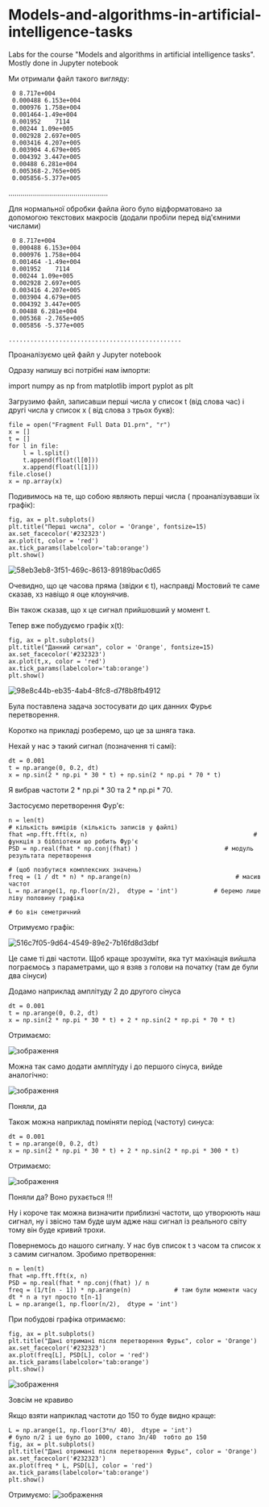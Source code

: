 # Models-and-algorithms-in-artificial-intelligence-tasks
Labs for the course "Models and algorithms in artificial intelligence tasks". Mostly done in Jupyter notebook




Ми отримали файл такого вигляду:

     0 8.717e+004
     0.000488 6.153e+004
     0.000976 1.758e+004
     0.001464-1.49e+004
     0.001952    7114
     0.00244 1.09e+005
     0.002928 2.697e+005
     0.003416 4.207e+005
     0.003904 4.679e+005
     0.004392 3.447e+005
     0.00488 6.281e+004
     0.005368-2.765e+005
     0.005856-5.377e+005

.................................................

Для нормальної обробки файла його було відформатовано за допомогою текстових макросів (додали пробіли перед від'ємними числами)

     0 8.717e+004
     0.000488 6.153e+004
     0.000976 1.758e+004
     0.001464 -1.49e+004
     0.001952    7114
     0.00244 1.09e+005
     0.002928 2.697e+005
     0.003416 4.207e+005
     0.003904 4.679e+005
     0.004392 3.447e+005
     0.00488 6.281e+004
     0.005368 -2.765e+005
     0.005856 -5.377e+005

    ................................................

Проаналізуємо цей файл у Jupyter notebook

Одразу напишу всі потрібні нам імпорти:

import numpy as np
from matplotlib import pyplot as plt

Загрузимо файл, записавши перші числа у список t (від слова час) і другі числа у список x ( від слова з трьох букв):

    file = open("Fragment Full Data D1.prn", "r")
    x = []
    t = []
    for l in file:
        l = l.split()
        t.append(float(l[0]))
        x.append(float(l[1]))
    file.close()
    x = np.array(x)

Подивимось на те, що собою являють перші числа ( проаналізувавши їх графік):

    fig, ax = plt.subplots()
    plt.title("Перші числа", color = 'Orange', fontsize=15)
    ax.set_facecolor('#232323')
    ax.plot(t, color = 'red')
    ax.tick_params(labelcolor='tab:orange')
    plt.show()
    
![58eb3eb8-3f51-469c-8613-89189bac0d65](https://user-images.githubusercontent.com/89577338/234517738-adc421e5-73b4-4e43-8cf6-07396fd3f001.png)

Очевидно, що це часова пряма (звідки є t), насправді Мостовий те саме сказав, хз навіщо я оце клоунячив. 

Він також сказав, що х це сигнал прийшовший у момент t.

Тепер вже побудуємо графік x(t):

    fig, ax = plt.subplots()
    plt.title("Данний сигнал", color = 'Orange', fontsize=15)
    ax.set_facecolor('#232323')
    ax.plot(t,x, color = 'red')
    ax.tick_params(labelcolor='tab:orange')
    plt.show()
    
![98e8c44b-eb35-4ab4-8fc8-d7f8b8fb4912](https://user-images.githubusercontent.com/89577338/234518016-f44782c9-27cc-4786-bae6-8abaae609de2.png)

Була поставлена задача зостосувати до цих данних Фурьє перетворення.

Коротко на прикладі розберемо, що це за шняга така.

Нехай у нас э такий сигнал (позначення ті самі):

    dt = 0.001
    t = np.arange(0, 0.2, dt)
    x = np.sin(2 * np.pi * 30 * t) + np.sin(2 * np.pi * 70 * t)

Я вибрав частоти 2 * np.pi * 30 та 2 * np.pi * 70.

Застосуємо перетворення Фур'є:

    n = len(t)                                                                 # кількість вимірів (кількість записів у файлі)
    fhat =np.fft.fft(x, n)                                              # функція з бібліотеки шо робить Фур'є
    PSD = np.real(fhat * np.conj(fhat) )                        # модуль результата перетворення 
                                                                                   # (щоб позбутися комплексних значень)
    freq = (1 / dt * n) * np.arange(n)                             # масив частот
    L = np.arange(1, np.floor(n/2),  dtype = 'int')          # беремо лише ліву половину графіка
                                                                                   # бо він семетричний

Отримуємо графік:

![516c7f05-9d64-4549-89e2-7b16fd8d3dbf](https://user-images.githubusercontent.com/89577338/234518197-a3ad9f95-3c40-4c7b-ae2c-129f6b7a8159.png)

Це саме ті дві частоти. Щоб краще зрозуміти, яка тут махінація вийшла пограємось з параметрами, що я взяв з голови на початку (там де були два сінуси)

Додамо наприклад амплітуду 2 до другого сінуса 

    dt = 0.001
    t = np.arange(0, 0.2, dt)
    x = np.sin(2 * np.pi * 30 * t) + 2 * np.sin(2 * np.pi * 70 * t)

Отримаємо:

![зображення](https://user-images.githubusercontent.com/89577338/234519311-96aa2d0b-b40c-479c-93be-7852a844b793.png)

Можна так само додати амплітуду і до першого сінуса, вийде аналогічно:

![зображення](https://user-images.githubusercontent.com/89577338/234519336-a27ec61f-dbdd-4aa4-a75f-489b29dca881.png)

Поняли, да

Також можна наприклад поміняти період (частоту) синуса:

    dt = 0.001
    t = np.arange(0, 0.2, dt)
    x = np.sin(2 * np.pi * 30 * t) + 2 * np.sin(2 * np.pi * 300 * t)

Отримаємо:

![зображення](https://user-images.githubusercontent.com/89577338/234519385-0000a701-8f2c-4662-930e-d556ab52c0cb.png)

Поняли да? Воно рухається !!!

Ну і короче так можна визначити приблизні частоти, що утворюють наш сигнал, ну і звісно там буде шум адже наш сигнал із реального світу тому він буде кривий трохи.

Повернемось до нашого сигналу. У нас був список t з часом та список x з самим сигналом. Зробимо претворення:

    n = len(t)
    fhat =np.fft.fft(x, n)
    PSD = np.real(fhat * np.conj(fhat) )/ n
    freq = (1/t[n - 1]) * np.arange(n)            # там були моменти часу dt * n а тут просто t[n-1]
    L = np.arange(1, np.floor(n/2),  dtype = 'int')

При побудові графіка отримаємо:

    fig, ax = plt.subplots()
    plt.title("Дані отримані після перетворення Фурьє", color = 'Orange')
    ax.set_facecolor('#232323')
    ax.plot(freq[L], PSD[L], color = 'red')
    ax.tick_params(labelcolor='tab:orange')
    plt.show()
    
![зображення](https://user-images.githubusercontent.com/89577338/234519418-2d819ebd-ff17-4e12-a9ff-03d8ff22a429.png)

Зовсім не кравиво

Якщо взяти наприклад частоти до 150 то буде видно краще:

    L = np.arange(1, np.floor(3*n/ 40),  dtype = 'int')  
    # було n/2 і це було до 1000, стало 3n/40  тобто до 150
    fig, ax = plt.subplots()
    plt.title("Дані отримані після перетворення Фурьє", color = 'Orange')
    ax.set_facecolor('#232323')
    ax.plot(freq * L, PSD[L], color = 'red')
    ax.tick_params(labelcolor='tab:orange')
    plt.show()

Отримуємо:
![зображення](https://user-images.githubusercontent.com/89577338/234519446-c07ca2ce-4cff-4a2e-b98e-2c1641689903.png)
